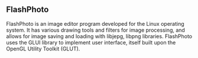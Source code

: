 ## FlashPhoto
FlashPhoto is an image editor program developed for the Linux operating system. It has various drawing tools and filters for image processing, and allows for image saving and loading with libjepg, libpng libraries. FlashPhoto uses the GLUI library to implement user interface, itself built upon the OpenGL Utility Toolkit (GLUT).
